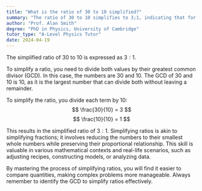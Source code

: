 ```yaml
---
title: "What is the ratio of 30 to 10 simplified?"
summary: "The ratio of 30 to 10 simplifies to 3;1, indicating that for every three parts of one quantity, there is one part of another."
author: "Prof. Alan Smith"
degree: "PhD in Physics, University of Cambridge"
tutor_type: "A-Level Physics Tutor"
date: 2024-04-19
---
```


The simplified ratio of $30$ to $10$ is expressed as $3:1$.

To simplify a ratio, you need to divide both values by their greatest common divisor (GCD). In this case, the numbers are $30$ and $10$. The GCD of $30$ and $10$ is $10$, as it is the largest number that can divide both without leaving a remainder.

To simplify the ratio, you divide each term by $10$:
$$ 
\frac{30}{10} = 3 
$$
$$ 
\frac{10}{10} = 1 
$$

This results in the simplified ratio of $3:1$. Simplifying ratios is akin to simplifying fractions; it involves reducing the numbers to their smallest whole numbers while preserving their proportional relationship. This skill is valuable in various mathematical contexts and real-life scenarios, such as adjusting recipes, constructing models, or analyzing data.

By mastering the process of simplifying ratios, you will find it easier to compare quantities, making complex problems more manageable. Always remember to identify the GCD to simplify ratios effectively.
    